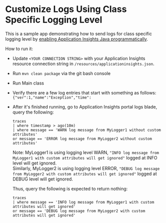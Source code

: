 # Customize Logs Using Class Specific Logging Level

This is a sample app demonstrating how to send logs for class specific logging level by [enabling Application Insights Java programmatically](https://learn.microsoft.com/en-us/azure/azure-monitor/app/java-spring-boot#enabling-programmatically).

How to run it:
- Update `<YOUR CONNECTION STRING>` with your Application Insights resource connection string in `/resources/applicationinsights.json`.
- Run `mvn clean package` via the git bash console
- Run Main class
- Verify there are a few log entries that start with something as follows:
  `{"ver":1,"name":"Exception","time":`
- After it's finished running, go to Application Insights portal logs blade, query the following:

  ```kusto
  traces
  | where timestamp > ago(10m)
  | where message == 'WARN log message from MyLogger1 without custom attributes'
  or message == 'ERROR log message from MyLogger2 without custom attributes'
  ```
  Note: MyLogger1 is using logging level WARN, `"INFO log message from MyLogger1 with custom attributes will get ignored"` logged at INFO level will get ignored.  
  Similarly, MyLogger2 is using logging level ERROR, `"DEBUG log message from MyLogger2 with custom attributes will get ignored"` logged at DEBUG level will get ignored.

  Thus, query the following is expected to return nothing:
  ```
  traces
  | where message == 'INFO log message from MyLogger1 with custom attributes will get ignored'
  or message == 'DEBUG log message from MyLogger2 with custom attributes will get ignored'
  ```